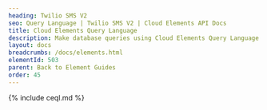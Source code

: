 ```yaml
---
heading: Twilio SMS V2
seo: Query Language | Twilio SMS V2 | Cloud Elements API Docs
title: Cloud Elements Query Language
description: Make database queries using Cloud Elements Query Language.
layout: docs
breadcrumbs: /docs/elements.html
elementId: 503
parent: Back to Element Guides
order: 45
---
```


{% include ceql.md %}
